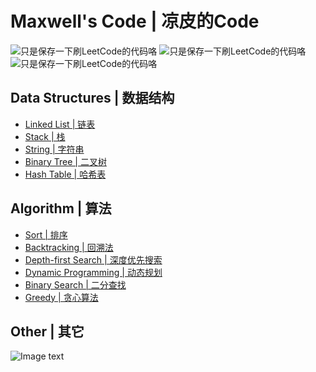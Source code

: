 # Maxwell's Code | 凉皮的Code

![](https://github.com/Maxwell-L/MaxwellCode/blob/master/image/pic2.png "只是保存一下刷LeetCode的代码咯")
![](https://github.com/Maxwell-L/MaxwellCode/blob/master/image/pic3.png "只是保存一下刷LeetCode的代码咯")
![](https://github.com/Maxwell-L/MaxwellCode/blob/master/image/pic4.jpg "只是保存一下刷LeetCode的代码咯")

Data Structures | 数据结构
---------
* [Linked List | 链表](https://github.com/Maxwell-L/MaxwellCode/tree/master/LeetCode/Linked%20List "Linked List")<br>
* [Stack | 栈](https://github.com/Maxwell-L/MaxwellCode/tree/master/LeetCode/Stack "Stack")<br>
* [String | 字符串](https://github.com/Maxwell-L/MaxwellCode/tree/master/LeetCode/String "String")<br>
* [Binary Tree | 二叉树](https://github.com/Maxwell-L/MaxwellCode/tree/master/LeetCode/Binary%20Tree "Binary Tree")<br>
* [Hash Table | 哈希表](https://github.com/Maxwell-L/MaxwellCode/tree/master/LeetCode/Hash%20Table "Hash Table")<br>

Algorithm | 算法
---------
* [Sort | 排序](https://github.com/Maxwell-L/MaxwellCode/tree/master/LeetCode/Sort "Sort")<br>
* [Backtracking | 回溯法](https://github.com/Maxwell-L/MaxwellCode/tree/master/LeetCode/Backtracking "Backtracking")<br>
* [Depth-first Search | 深度优先搜索](https://github.com/Maxwell-L/MaxwellCode/tree/master/LeetCode/Depth-first%20Search "Depth-first Search")<br>
* [Dynamic Programming | 动态规划](https://github.com/Maxwell-L/MaxwellCode/tree/master/LeetCode/Dynamic%20Programming "Dynamic Programming")<br>
* [Binary Search | 二分查找](https://github.com/Maxwell-L/MaxwellCode/tree/master/LeetCode/Binary%20Search "Binary Search")<br>
* [Greedy | 贪心算法](https://github.com/Maxwell-L/MaxwellCode/tree/master/LeetCode/Greedy "Greedy")<br>

Other | 其它
---------

![Image text](https://github.com/Maxwell-L/MaxwellCode/blob/master/image/pic1.jpg "我好菜啊")
